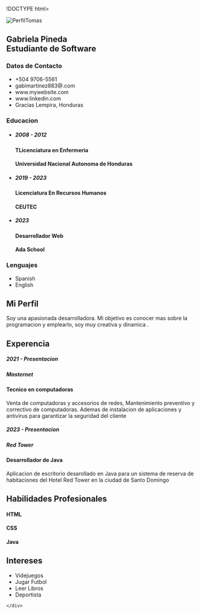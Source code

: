 !DOCTYPE html>
<html lang="es">

<head><link rel="stylesheet" href="styles.css">
  <meta charset="UTF-8">
    <meta name="viewport" content="width=device-width, initial-scale=1.0">
    <title>Hoja de Vida</title>
    <link rel="stylesheet" href="https://cdnjs.cloudflare.com/ajax/libs/font-awesome/4.7.0/css/font-awesome.css"
        integrity="sha512-5A8nwdMOWrSz20fDsjczgUidUBR8liPYU+WymTZP1lmY9G6Oc7HlZv156XqnsgNUzTyMefFTcsFH/tnJE/+xBg=="
        crossorigin="anonymous" referrerpolicy="no-referrer" />
    <link rel="stylesheet" href="style.css">
</head>

<body>
    <div class="contenido">
        <div class="lado_izquierdo">
            <div class="perfil">
                <div class="Imagen">
                    <img src="Perfil.png" alt="PerfilTomas">
                </div>
                <h2>Gabriela Pineda <br><span>Estudiante de Software</span></h2>
            </div>
            <div class="Informacion">
                <h3 class="Titulo">Datos de Contacto</h3>
                <ul>
                    <li>
                        <span class="icon"><i class="fa fa-whatsapp" aria-hidden="true"></i></span>
                        <span class="text">+504 9706-5561</span>
                    </li>
                    <li>
                        <span class="icon"><i class="fa fa-envelope-o" aria-hidden="true"></i></span>
                        <span class="text">gabimartinez883@.com</span>
                    </li>
                    <li>
                        <span class="icon"><i class="fa fa-globe" aria-hidden="true"></i></span>
                        <span class="text">www.mywebsite.com</span>
                    </li>
                    <li>
                        <span class="icon"><i class="fa fa-linkedin" aria-hidden="true"></i></span>
                        <span class="text">www.linkedin.com</span>
                    </li>
                    <li>
                        <span class="icon"><i class="fa fa-map-marker" aria-hidden="true"></i></span>
                        <span class="text">Gracias Lempira, Honduras</span>
                    </li>
                </ul>
            </div>
            <div class="Informacion Educativa">
                <h3 class="Titulo">Educacion</h3>
                <ul>
                    <li>
                        <h5>2008 - 2012</h5>
                        <h4>TLicenciatura en Enfermeria</h4>
                        <h4>Universidad Nacional Autonoma de Honduras</h4>
                    </li>
                    <li>
                        <h5>2019 - 2023</h5>
                        <h4>Licenciatura En Recursos Humanos</h4>
                        <h4>CEUTEC</h4>
                    </li>
                    <li>
                        <h5>2023 </h5>
                        <h4>Desarrollador Web</h4>
                        <h4>Ada School</h4>
                    </li>
                </ul>
            </div>
            <div class="Informacion Lenguajes">
                <h3 class="Titulo">Lenguajes</h3>
                <ul>
                    <li>
                        <span class="text">Spanish</span>
                        <span class="porcentaje">
                            <div style="width: 100%;"></div>
                        </span>
                    </li>
                    <li>
                        <span class="text">English</span>
                        <span class="porcentaje">
                            <div style="width: 40%;"></div>
                        </span>
                    </li>
                </ul>
            </div>
        </div>
        <div class="lado_derecho">
            <div class="Acerca">
                <h2 class="Titulo2">Mi Perfil</h2>
                <p>Soy una apasionada desarrolladora. Mi objetivo es conocer mas sobre la programacion 
                              y emplearlo, soy muy creativa y dinamica .</p>
            </div>
            <div class="Acerca">
                <h2 class="Titulo2">Experencia</h2>
                <div class="box">
                    <div class="Compania">
                        <h5>2021 - Presentacion</h5>
                        <h5>Masternet</h5>
                    </div>
                    <div class="text">
                        <h4>Tecnico en computadoras</h4>
                        <p>Venta de computadoras y accesorios de redes, Mantenimiento preventivo y correctivo de
                            computadoras. Ademas de instalacion de aplicaciones y antivirus para garantizar la seguridad
                            del cliente</p>
                    </div>
                </div>
                <div class="box">
                    <div class="Compania">
                        <h5>2023 - Presentacion</h5>
                        <h5>Red Tower</h5>
                    </div>
                    <div class="text">
                        <h4>Desarrollador de Java </h4>
                        <p>Aplicacion de escritorio desarollado en Java para un sistema de reserva de habitaciones del
                            Hotel Red Tower en la ciudad de Santo Domingo</p>
                    </div>
                </div>
            </div>
            <div class="Acerca habilidades">
                <h2 class="Titulo2">Habilidades Profesionales</h2>
                <div class="box">
                    <h4>HTML</h4>
                    <div class="porcentaje">
                        <div style="width: 95%;"></div>
                    </div>
                </div>
                <div class="box">
                    <h4>CSS</h4>
                    <div class="porcentaje">
                        <div style="width: 40%;"></div>
                    </div>
                </div>
                <div class="box">
                    <h4>Java</h4>
                    <div class="porcentaje">
                        <div style="width: 65%;"></div>
                    </div>
                </div>
            </div>
            <div class="Acerca Intereses">
                <h2 class="Titulo2">Intereses</h2>
                <ul>
                    <li> <i class="fa fa-gamepad" aria-hidden="true"></i> Videjuegos
                    </li>
                    <li> <i class="fa fa-futbol-o" aria-hidden="true"></i>
                        Jugar Futbol
                    </li>
                    <li> <i class="fa fa-book" aria-hidden="true"></i>
                        Leer Libros
                    </li>
                    <li><i class="fa fa-flag-checkered" aria-hidden="true"></i>
                        Deportista
                    </li>
                </ul>
            </div>
        </div>

    </div>
</body>

</html>